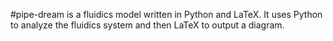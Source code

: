 #pipe-dream is a fluidics model written in Python and LaTeX. It uses Python to analyze the fluidics system and then LaTeX to output a diagram.